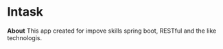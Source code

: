 # Intask 
**About** This app created for impove skills spring boot, RESTful and the like technologis.
